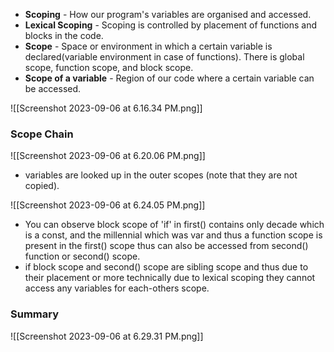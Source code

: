  
- **Scoping** - How our program's variables are organised and accessed.
- **Lexical Scoping** - Scoping is controlled by placement of functions and blocks in the code.
- **Scope** - Space or environment in which a certain variable is declared(variable environment in case of functions). There is global scope, function scope, and block scope.
- **Scope of a variable** - Region of  our code where a certain variable can be accessed.


![[Screenshot 2023-09-06 at 6.16.34 PM.png]]

### Scope Chain

![[Screenshot 2023-09-06 at 6.20.06 PM.png]]

- variables are looked up in the outer scopes (note that they are not copied).

![[Screenshot 2023-09-06 at 6.24.05 PM.png]]

- You can observe block scope of 'if' in first() contains only decade which is a const, and the millennial which was var and thus a function scope is present in the first() scope thus can also be accessed from second() function or second() scope.
- if block scope and second() scope are sibling scope and thus due to their placement or more technically due to lexical scoping they cannot access any variables for each-others scope. 
### Summary 

![[Screenshot 2023-09-06 at 6.29.31 PM.png]]

